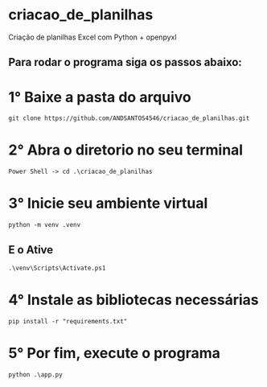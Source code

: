 # criacao_de_planilhas
Criação de planilhas Excel com Python + openpyxl

## Para rodar o programa siga os passos abaixo:

# 1° Baixe a pasta do arquivo
```
git clone https://github.com/ANDSANTOS4546/criacao_de_planilhas.git
```

# 2° Abra o diretorio no seu terminal
```
Power Shell -> cd .\criacao_de_planilhas
```

# 3° Inicie seu ambiente virtual
```
python -m venv .venv
```
## E o Ative
```
.\venv\Scripts\Activate.ps1
```

# 4° Instale as bibliotecas necessárias
```
pip install -r "requirements.txt"
```
# 5° Por fim, execute o programa
```
python .\app.py
```
